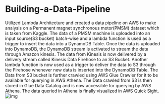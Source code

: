 # Building-a-Data-Pipeline
Utilized Lambda Architecture and created a data pipeline on AWS to make analysis on a Permanent magnet synchronous motor(PMSM) dataset which is taken from Kaggle. The data of a PMSM machine is uploaded into an input source(S3 bucket) batch-wise and a lambda function is used as a trigger to insert the data into a DynamoDB Table. Once the data is uploaded into DynamoDB, the DynamoDB stream is activated to stream the data through Amazon kinesis. The data from Kinesis is now delivered by a delivery stream called Kinesis Data Firehose to an S3 Bucket. Another lambda function is now used as a trigger to deliver the data to S3 through the Firehose whenever new data is inserted into the DynamoDB Table. The Data from S3 bucket is further crawled using AWS Glue Crawler for it to be available for querying in AWS Athena. The Data crawled from S3 is then stored in Glue Data Catalog and is now accessible for querying by AWS Athena. The data queried in Athena is finally visualized in AWS Quick Sight.
![img](https://user-images.githubusercontent.com/22254732/119434254-65fff680-bcdd-11eb-93d4-f6ac640378ac.png)
